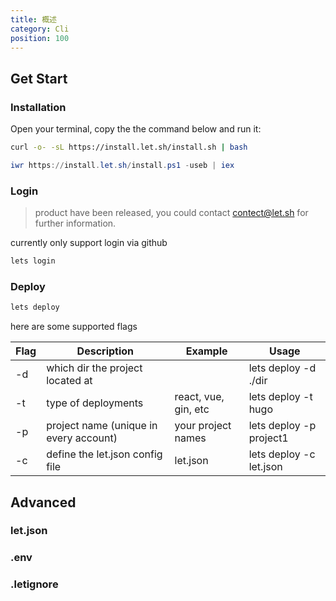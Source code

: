 ```yaml
---
title: 概述
category: Cli
position: 100
---
```


## Get Start

### Installation

Open your terminal, copy the the command below and run it:

<code-group>
  <code-block label="linux/macOS" active>

```bash
curl -o- -sL https://install.let.sh/install.sh | bash
```

  </code-block>
  <code-block label="Windows">

```powershell
iwr https://install.let.sh/install.ps1 -useb | iex
```

  </code-block>
</code-group>

### Login

> product have been released, you could contact contect@let.sh for further information.

currently only support login via github

```bash
lets login
```

### Deploy

```bash
lets deploy
```

here are some supported flags

| Flag | Description                            | Example              | Usage                   |
| ---- | -------------------------------------- | -------------------- | ----------------------- |
| -d   | which dir the project located at       |                      | lets deploy -d ./dir    |
| -t   | type of deployments                    | react, vue, gin, etc | lets deploy -t hugo     |
| -p   | project name (unique in every account) | your project names   | lets deploy -p project1 |
| -c   | define the let.json config file        | let.json             | lets deploy -c let.json |

## Advanced

### let.json

### .env

### .letignore
